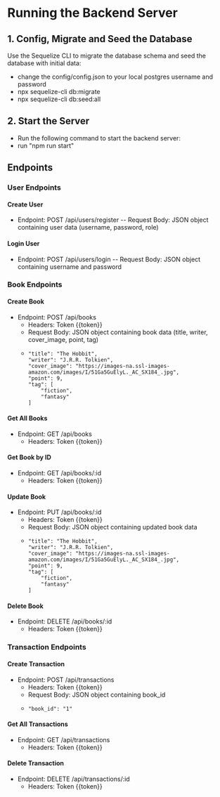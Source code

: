 # Running the Backend Server

## 1. Config, Migrate and Seed the Database

Use the Sequelize CLI to migrate the database schema and seed the database with initial data:

- change the config/config.json to your local postgres username and password
- npx sequelize-cli db:migrate
- npx sequelize-cli db:seed:all

## 2. Start the Server
- Run the following command to start the backend server:
- run "npm run start"

## Endpoints

### User Endpoints
#### Create User
- Endpoint: POST /api/users/register
-- Request Body: JSON object containing user data (username, password, role)

#### Login User
- Endpoint: POST /api/users/login
-- Request Body: JSON object containing username and password

### Book Endpoints
#### Create Book
- Endpoint: POST /api/books
  - Headers: Token {{token}}
  - Request Body: JSON object containing book data (title, writer, cover_image, point, tag)
  - ```
    "title": "The Hobbit",
    "writer": "J.R.R. Tolkien",
    "cover_image": "https://images-na.ssl-images-amazon.com/images/I/51Ga5GuElyL._AC_SX184_.jpg",
    "point": 9,
    "tag": [
        "fiction",
        "fantasy"
    ]
    ```
#### Get All Books
- Endpoint: GET /api/books
  - Headers: Token {{token}}

#### Get Book by ID
- Endpoint: GET /api/books/:id
  - Headers: Token {{token}}

#### Update Book
- Endpoint: PUT /api/books/:id
  - Headers: Token {{token}}
  - Request Body: JSON object containing updated book data
  - ```
    "title": "The Hobbit",
    "writer": "J.R.R. Tolkien",
    "cover_image": "https://images-na.ssl-images-amazon.com/images/I/51Ga5GuElyL._AC_SX184_.jpg",
    "point": 9,
    "tag": [
        "fiction",
        "fantasy"
    ]
    ```

#### Delete Book
- Endpoint: DELETE /api/books/:id
  - Headers: Token {{token}}

### Transaction Endpoints
#### Create Transaction
- Endpoint: POST /api/transactions
  - Headers: Token {{token}}
  - Request Body: JSON object containing book_id
  - ```
    "book_id": "1"
    ```

#### Get All Transactions
- Endpoint: GET /api/transactions
  - Headers: Token {{token}}

#### Delete Transaction
- Endpoint: DELETE /api/transactions/:id
  - Headers: Token {{token}}
